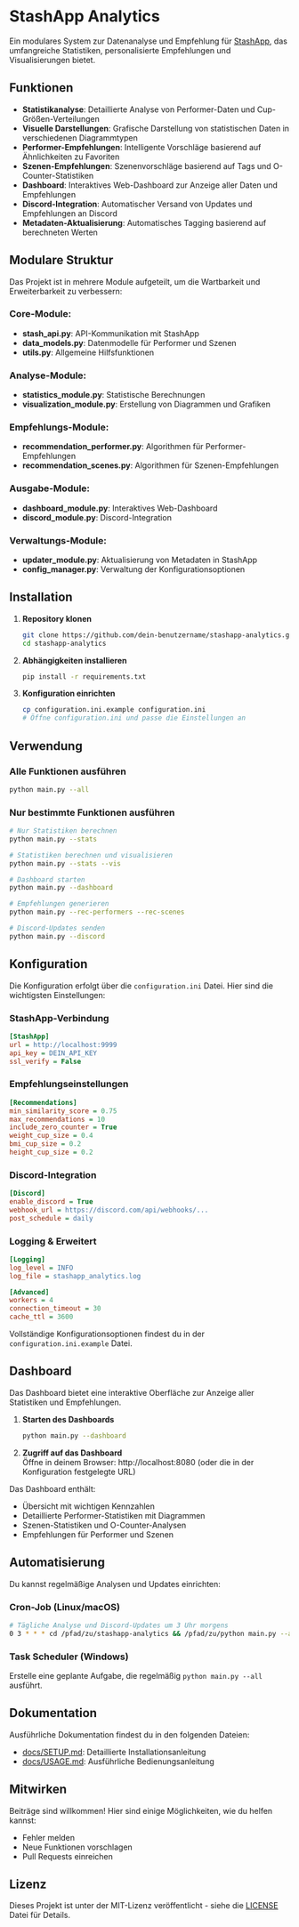 # StashApp Analytics

Ein modulares System zur Datenanalyse und Empfehlung für [StashApp](https://github.com/stashapp/stash), das umfangreiche Statistiken, personalisierte Empfehlungen und Visualisierungen bietet.

## Funktionen

- **Statistikanalyse**: Detaillierte Analyse von Performer-Daten und Cup-Größen-Verteilungen
- **Visuelle Darstellungen**: Grafische Darstellung von statistischen Daten in verschiedenen Diagrammtypen
- **Performer-Empfehlungen**: Intelligente Vorschläge basierend auf Ähnlichkeiten zu Favoriten
- **Szenen-Empfehlungen**: Szenenvorschläge basierend auf Tags und O-Counter-Statistiken
- **Dashboard**: Interaktives Web-Dashboard zur Anzeige aller Daten und Empfehlungen 
- **Discord-Integration**: Automatischer Versand von Updates und Empfehlungen an Discord
- **Metadaten-Aktualisierung**: Automatisches Tagging basierend auf berechneten Werten

## Modulare Struktur

Das Projekt ist in mehrere Module aufgeteilt, um die Wartbarkeit und Erweiterbarkeit zu verbessern:

### Core-Module:
- **stash_api.py**: API-Kommunikation mit StashApp
- **data_models.py**: Datenmodelle für Performer und Szenen
- **utils.py**: Allgemeine Hilfsfunktionen

### Analyse-Module:
- **statistics_module.py**: Statistische Berechnungen
- **visualization_module.py**: Erstellung von Diagrammen und Grafiken

### Empfehlungs-Module:
- **recommendation_performer.py**: Algorithmen für Performer-Empfehlungen
- **recommendation_scenes.py**: Algorithmen für Szenen-Empfehlungen

### Ausgabe-Module:
- **dashboard_module.py**: Interaktives Web-Dashboard
- **discord_module.py**: Discord-Integration 

### Verwaltungs-Module:
- **updater_module.py**: Aktualisierung von Metadaten in StashApp
- **config_manager.py**: Verwaltung der Konfigurationsoptionen

## Installation

1. **Repository klonen**
   ```bash
   git clone https://github.com/dein-benutzername/stashapp-analytics.git
   cd stashapp-analytics
   ```

2. **Abhängigkeiten installieren**
   ```bash
   pip install -r requirements.txt
   ```

3. **Konfiguration einrichten**
   ```bash
   cp configuration.ini.example configuration.ini
   # Öffne configuration.ini und passe die Einstellungen an
   ```

## Verwendung

### Alle Funktionen ausführen
```bash
python main.py --all
```

### Nur bestimmte Funktionen ausführen
```bash
# Nur Statistiken berechnen 
python main.py --stats

# Statistiken berechnen und visualisieren
python main.py --stats --vis

# Dashboard starten
python main.py --dashboard

# Empfehlungen generieren
python main.py --rec-performers --rec-scenes

# Discord-Updates senden  
python main.py --discord
```

## Konfiguration

Die Konfiguration erfolgt über die `configuration.ini` Datei. Hier sind die wichtigsten Einstellungen:

### StashApp-Verbindung
```ini 
[StashApp]
url = http://localhost:9999  
api_key = DEIN_API_KEY
ssl_verify = False
```

### Empfehlungseinstellungen
```ini
[Recommendations] 
min_similarity_score = 0.75
max_recommendations = 10 
include_zero_counter = True
weight_cup_size = 0.4
bmi_cup_size = 0.2 
height_cup_size = 0.2
```

### Discord-Integration
```ini
[Discord]
enable_discord = True  
webhook_url = https://discord.com/api/webhooks/...
post_schedule = daily
```

### Logging & Erweitert
```ini
[Logging]
log_level = INFO
log_file = stashapp_analytics.log

[Advanced]  
workers = 4
connection_timeout = 30
cache_ttl = 3600
```

Vollständige Konfigurationsoptionen findest du in der `configuration.ini.example` Datei.

## Dashboard

Das Dashboard bietet eine interaktive Oberfläche zur Anzeige aller Statistiken und Empfehlungen.

1. **Starten des Dashboards** 
   ```bash
   python main.py --dashboard
   ```

2. **Zugriff auf das Dashboard**  
   Öffne in deinem Browser: http://localhost:8080 (oder die in der Konfiguration festgelegte URL)

Das Dashboard enthält: 
- Übersicht mit wichtigen Kennzahlen
- Detaillierte Performer-Statistiken mit Diagrammen
- Szenen-Statistiken und O-Counter-Analysen  
- Empfehlungen für Performer und Szenen

## Automatisierung

Du kannst regelmäßige Analysen und Updates einrichten:

### Cron-Job (Linux/macOS)
```bash
# Tägliche Analyse und Discord-Updates um 3 Uhr morgens
0 3 * * * cd /pfad/zu/stashapp-analytics && /pfad/zu/python main.py --all > /pfad/zu/log.txt 2>&1
```

### Task Scheduler (Windows) 
Erstelle eine geplante Aufgabe, die regelmäßig `python main.py --all` ausführt.

## Dokumentation

Ausführliche Dokumentation findest du in den folgenden Dateien:
- [docs/SETUP.md](docs/SETUP.md): Detaillierte Installationsanleitung  
- [docs/USAGE.md](docs/USAGE.md): Ausführliche Bedienungsanleitung

## Mitwirken

Beiträge sind willkommen! Hier sind einige Möglichkeiten, wie du helfen kannst:
- Fehler melden
- Neue Funktionen vorschlagen
- Pull Requests einreichen

## Lizenz

Dieses Projekt ist unter der MIT-Lizenz veröffentlicht - siehe die [LICENSE](LICENSE) Datei für Details.
